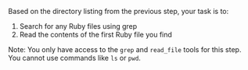 Based on the directory listing from the previous step, your task is to:

1. Search for any Ruby files using grep
2. Read the contents of the first Ruby file you find

Note: You only have access to the `grep` and `read_file` tools for this step. You cannot use commands like `ls` or `pwd`.